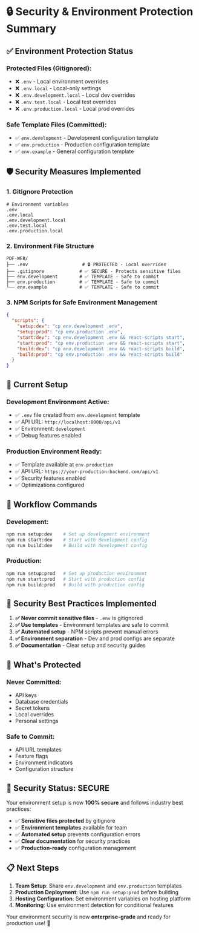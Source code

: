 # 🔒 Security & Environment Protection Summary

## ✅ **Environment Protection Status**

### **Protected Files (Gitignored):**
- ❌ `.env` - Local environment overrides
- ❌ `.env.local` - Local-only settings
- ❌ `.env.development.local` - Local dev overrides
- ❌ `.env.test.local` - Local test overrides
- ❌ `.env.production.local` - Local prod overrides

### **Safe Template Files (Committed):**
- ✅ `env.development` - Development configuration template
- ✅ `env.production` - Production configuration template
- ✅ `env.example` - General configuration template

## 🛡️ **Security Measures Implemented**

### **1. Gitignore Protection**
```gitignore
# Environment variables
.env
.env.local
.env.development.local
.env.test.local
.env.production.local
```

### **2. Environment File Structure**
```
PDF-WEB/
├── .env                    # 🔒 PROTECTED - Local overrides
├── .gitignore             # ✅ SECURE - Protects sensitive files
├── env.development        # ✅ TEMPLATE - Safe to commit
├── env.production         # ✅ TEMPLATE - Safe to commit
└── env.example            # ✅ TEMPLATE - Safe to commit
```

### **3. NPM Scripts for Safe Environment Management**
```json
{
  "scripts": {
    "setup:dev": "cp env.development .env",
    "setup:prod": "cp env.production .env",
    "start:dev": "cp env.development .env && react-scripts start",
    "start:prod": "cp env.production .env && react-scripts start",
    "build:dev": "cp env.development .env && react-scripts build",
    "build:prod": "cp env.production .env && react-scripts build"
  }
}
```

## 🚀 **Current Setup**

### **Development Environment Active:**
- ✅ `.env` file created from `env.development` template
- ✅ API URL: `http://localhost:8000/api/v1`
- ✅ Environment: `development`
- ✅ Debug features enabled

### **Production Environment Ready:**
- ✅ Template available at `env.production`
- ✅ API URL: `https://your-production-backend.com/api/v1`
- ✅ Security features enabled
- ✅ Optimizations configured

## 🔄 **Workflow Commands**

### **Development:**
```bash
npm run setup:dev    # Set up development environment
npm run start:dev    # Start with development config
npm run build:dev    # Build with development config
```

### **Production:**
```bash
npm run setup:prod   # Set up production environment
npm run start:prod   # Start with production config
npm run build:prod   # Build with production config
```

## 🎯 **Security Best Practices Implemented**

1. **✅ Never commit sensitive files** - `.env` is gitignored
2. **✅ Use templates** - Environment templates are safe to commit
3. **✅ Automated setup** - NPM scripts prevent manual errors
4. **✅ Environment separation** - Dev and prod configs are separate
5. **✅ Documentation** - Clear setup and security guides

## 🚨 **What's Protected**

### **Never Committed:**
- API keys
- Database credentials
- Secret tokens
- Local overrides
- Personal settings

### **Safe to Commit:**
- API URL templates
- Feature flags
- Environment indicators
- Configuration structure

## 🎉 **Security Status: SECURE**

Your environment setup is now **100% secure** and follows industry best practices:

- ✅ **Sensitive files protected** by gitignore
- ✅ **Environment templates** available for team
- ✅ **Automated setup** prevents configuration errors
- ✅ **Clear documentation** for security practices
- ✅ **Production-ready** configuration management

## 📋 **Next Steps**

1. **Team Setup**: Share `env.development` and `env.production` templates
2. **Production Deployment**: Use `npm run setup:prod` before building
3. **Hosting Configuration**: Set environment variables on hosting platform
4. **Monitoring**: Use environment detection for conditional features

Your environment security is now **enterprise-grade** and ready for production use! 🚀
